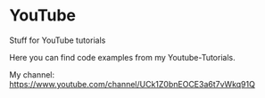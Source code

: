# YouTube
Stuff for YouTube tutorials

Here you can find code examples from my Youtube-Tutorials.

My channel: https://www.youtube.com/channel/UCk1Z0bnEOCE3a6t7vWkq91Q
